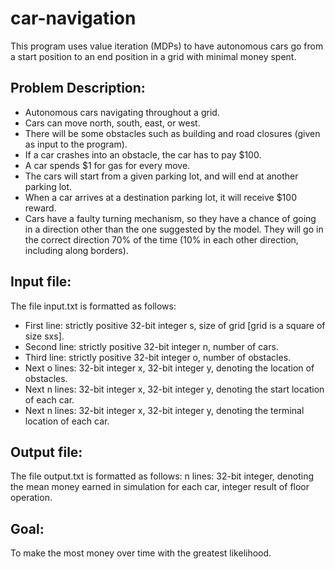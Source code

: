 # car-navigation
This program uses value iteration (MDPs) to have autonomous cars go from a start position to an end position in a grid with minimal money spent.

## Problem Description:
- Autonomous cars navigating throughout a grid.
- Cars can move north, south, east, or west.
- There will be some obstacles such as building and road closures (given as input to the program). 
- If a car crashes into an obstacle, the car has to pay $100.
- A car spends $1 for gas for every move.
- The cars will start from a given parking lot, and will end at another parking lot.
- When a car arrives at a destination parking lot, it will receive $100 reward.
- Cars have a faulty turning mechanism, so they have a chance of going in a direction other than the one suggested by the model. They will go in the correct direction 70% of the time (10% in each other direction, including along borders).

## Input file:
The file input.txt is formatted as follows:
  - First line: strictly positive 32-bit integer s, size of grid [grid is a square of size sxs].
  - Second line: strictly positive 32-bit integer n, number of cars.
  - Third line: strictly positive 32-bit integer o, number of obstacles.
  - Next o lines: 32-bit integer x, 32-bit integer y, denoting the location of obstacles.
  - Next n lines: 32-bit integer x, 32-bit integer y, denoting the start location of each car.
  - Next n lines: 32-bit integer x, 32-bit integer y, denoting the terminal location of each car.

## Output file:
The file output.txt is formatted as follows:
n lines: 32-bit integer, denoting the mean money earned in simulation for each car, integer result of floor operation.

## Goal:
To make the most money over time with the greatest likelihood.
